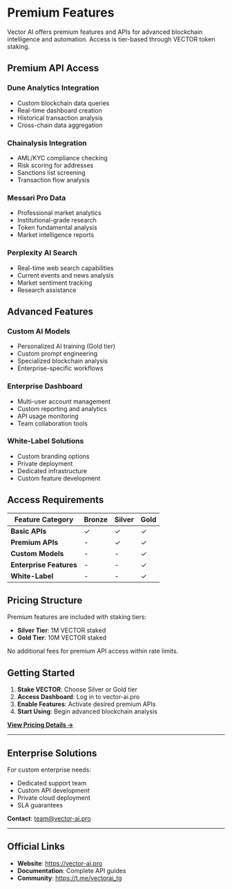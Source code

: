 # Premium Features

Vector AI offers premium features and APIs for advanced blockchain intelligence and automation. Access is tier-based through VECTOR token staking.

## **Premium API Access**

### **Dune Analytics Integration**
- Custom blockchain data queries
- Real-time dashboard creation
- Historical transaction analysis
- Cross-chain data aggregation

### **Chainalysis Integration**
- AML/KYC compliance checking
- Risk scoring for addresses
- Sanctions list screening
- Transaction flow analysis

### **Messari Pro Data**
- Professional market analytics
- Institutional-grade research
- Token fundamental analysis
- Market intelligence reports

### **Perplexity AI Search**
- Real-time web search capabilities
- Current events and news analysis
- Market sentiment tracking
- Research assistance

## **Advanced Features**

### **Custom AI Models**
- Personalized AI training (Gold tier)
- Custom prompt engineering
- Specialized blockchain analysis
- Enterprise-specific workflows

### **Enterprise Dashboard**
- Multi-user account management
- Custom reporting and analytics
- API usage monitoring
- Team collaboration tools

### **White-Label Solutions**
- Custom branding options
- Private deployment
- Dedicated infrastructure
- Custom feature development

## **Access Requirements**

| Feature Category | Bronze | Silver | Gold |
|------------------|--------|--------|------|
| **Basic APIs** | ✓ | ✓ | ✓ |
| **Premium APIs** | - | ✓ | ✓ |
| **Custom Models** | - | - | ✓ |
| **Enterprise Features** | - | - | ✓ |
| **White-Label** | - | - | ✓ |

## **Pricing Structure**

Premium features are included with staking tiers:
- **Silver Tier**: 1M VECTOR staked
- **Gold Tier**: 10M VECTOR staked

No additional fees for premium API access within rate limits.

## **Getting Started**

1. **Stake VECTOR**: Choose Silver or Gold tier
2. **Access Dashboard**: Log in to vector-ai.pro
3. **Enable Features**: Activate desired premium APIs
4. **Start Using**: Begin advanced blockchain analysis

**[View Pricing Details →](pricing.md)**

---

## **Enterprise Solutions**

For custom enterprise needs:
- Dedicated support team
- Custom API development
- Private cloud deployment
- SLA guarantees

**Contact**: team@vector-ai.pro

---

## **Official Links**

- **Website**: https://vector-ai.pro
- **Documentation**: Complete API guides
- **Community**: https://t.me/vectorai_tg
